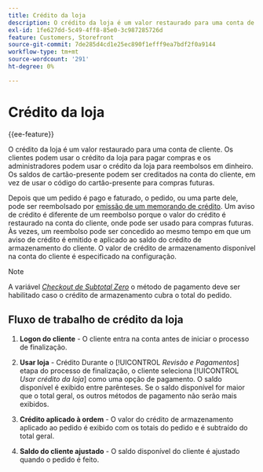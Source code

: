 ```yaml
---
title: Crédito da loja
description: O crédito da loja é um valor restaurado para uma conta de cliente e que pode ser usado para pagar compras ou reembolsos em dinheiro.
exl-id: 1fe627dd-5c49-4ff8-85e0-3c987285726d
feature: Customers, Storefront
source-git-commit: 7de285d4cd1e25ec890f1efff9ea7bdf2f0a9144
workflow-type: tm+mt
source-wordcount: '291'
ht-degree: 0%

---
```


# Crédito da loja

{{ee-feature}}

O crédito da loja é um valor restaurado para uma conta de cliente. Os clientes podem usar o crédito da loja para pagar compras e os administradores podem usar o crédito da loja para reembolsos em dinheiro. Os saldos de cartão-presente podem ser creditados na conta do cliente, em vez de usar o código do cartão-presente para compras futuras.

Depois que um pedido é pago e faturado, o pedido, ou uma parte dele, pode ser reembolsado por [emissão de um memorando de crédito](../stores-purchase/credit-memo-create.md). Um aviso de crédito é diferente de um reembolso porque o valor do crédito é restaurado na conta do cliente, onde pode ser usado para compras futuras. Às vezes, um reembolso pode ser concedido ao mesmo tempo em que um aviso de crédito é emitido e aplicado ao saldo do crédito de armazenamento do cliente. O valor de crédito de armazenamento disponível na conta do cliente é especificado na configuração.

>[!NOTE]
>
>A variável [_Checkout de Subtotal Zero_](../stores-purchase/zero-subtotal-checkout.md) o método de pagamento deve ser habilitado caso o crédito de armazenamento cubra o total do pedido.

## Fluxo de trabalho de crédito da loja

1. **Logon do cliente** - O cliente entra na conta antes de iniciar o processo de finalização.

1. **Usar loja** - Crédito Durante o [!UICONTROL _Revisão e Pagamentos_] etapa do processo de finalização, o cliente seleciona [!UICONTROL _Usar crédito da loja_] como uma opção de pagamento. O saldo disponível é exibido entre parênteses. Se o saldo disponível for maior que o total geral, os outros métodos de pagamento não serão mais exibidos.

1. **Crédito aplicado à ordem** - O valor do crédito de armazenamento aplicado ao pedido é exibido com os totais do pedido e é subtraído do total geral.

1. **Saldo do cliente ajustado** - O saldo disponível do cliente é ajustado quando o pedido é feito.
